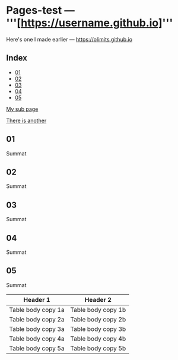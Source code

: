 # Pages-test — '''[https://username.github.io]'''
Here's one I made earlier — https://olimits.github.io

## Index
- [01](#01)  
- [02](#02)  
- [03](#03)  
- [04](#04)  
- [05](#05)  

[My sub page](/my-subfolder/summat.md)

[There is another](/my-subfolder/summat-2.md)

## 01
Summat

## 02
Summat

## 03
Summat

## 04
Summat

## 05
Summat

|Header 1| Header 2|
|--------|--------|
|Table body copy 1a| Table body copy 1b|
|Table body copy 2a| Table body copy 2b|
|Table body copy 3a| Table body copy 3b|
|Table body copy 4a| Table body copy 4b|
|Table body copy 5a| Table body copy 5b|
